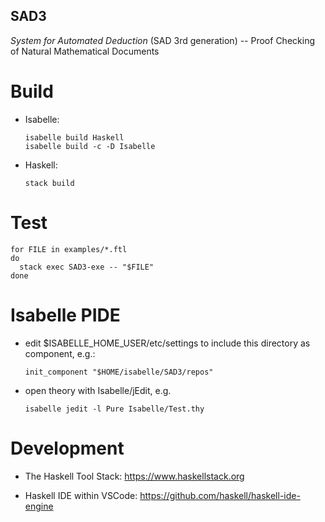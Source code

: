 ## SAD3 ##

*System for Automated Deduction* (SAD 3rd generation) -- Proof Checking of Natural Mathematical Documents


# Build #

* Isabelle:

      isabelle build Haskell
      isabelle build -c -D Isabelle

* Haskell:

      stack build


# Test #

    for FILE in examples/*.ftl
    do
      stack exec SAD3-exe -- "$FILE"
    done


# Isabelle PIDE #

* edit $ISABELLE_HOME_USER/etc/settings to include this directory as component, e.g.:

      init_component "$HOME/isabelle/SAD3/repos"

* open theory with Isabelle/jEdit, e.g.

      isabelle jedit -l Pure Isabelle/Test.thy


# Development #

* The Haskell Tool Stack: https://www.haskellstack.org

* Haskell IDE within VSCode: https://github.com/haskell/haskell-ide-engine
